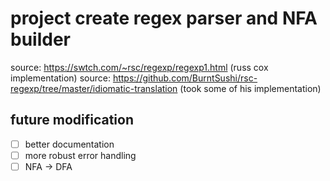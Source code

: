 # project create regex parser and NFA builder 


source: https://swtch.com/~rsc/regexp/regexp1.html (russ cox implementation)
source: https://github.com/BurntSushi/rsc-regexp/tree/master/idiomatic-translation (took some of his implementation)

## future modification
- [ ] better documentation
- [ ] more robust error handling
- [ ] NFA -> DFA
